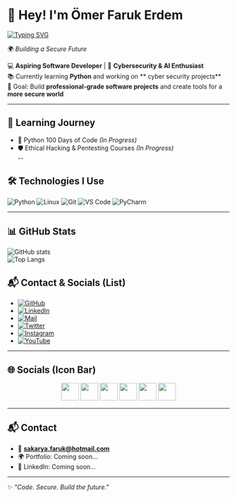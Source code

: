  # 👋 Hey! I'm Ömer Faruk Erdem  
[![Typing SVG](https://readme-typing-svg.herokuapp.com?size=24&color=00FF00&lines=Aspiring+Software+Developer;Cybersecurity+%26+AI+Enthusiast;Building+a+Secure+Future)](https://git.io/typing-svg)

🌍 *Building a Secure Future*  

💻 **Aspiring Software Developer** | 🔐 **Cybersecurity & AI Enthusiast**  
📚 Currently learning **Python** and working on ** cyber security projects**  
🎯 Goal: Build **professional-grade software projects** and create tools for a **more secure world**  

---

## 🚀 Learning Journey
- 🐍 Python 100 Days of Code *(In Progress)*  
- 🛡️ Ethical Hacking & Pentesting Courses *(In Progress)*  
--

## 🛠️ Technologies I Use
![Python](https://img.shields.io/badge/Python-3776AB?style=flat&logo=python&logoColor=white)
![Linux](https://img.shields.io/badge/Linux-FCC624?style=flat&logo=linux&logoColor=black)
![Git](https://img.shields.io/badge/Git-F05032?style=flat&logo=git&logoColor=white)
![VS Code](https://img.shields.io/badge/VSCode-007ACC?style=flat&logo=visual-studio-code&logoColor=white)
![PyCharm](https://img.shields.io/badge/PyCharm-000000?style=flat&logo=pycharm&logoColor=white)

---

## 📊 GitHub Stats
![GitHub stats](https://github-readme-stats.vercel.app/api?username=1FARUKERDEM&show_icons=true&theme=radical&hide_border=true)  
![Top Langs](https://github-readme-stats.vercel.app/api/top-langs/?username=1FARUKERDEM&layout=compact&theme=radical&hide_border=true)  


## 📬 Contact & Socials (List)
- [![GitHub](https://img.shields.io/badge/GitHub-000?style=flat&logo=github&logoColor=white)](https://github.com/1FARUKERDEM)  
- [![LinkedIn](https://img.shields.io/badge/LinkedIn-0077B5?style=flat&logo=linkedin&logoColor=white)](https://linkedin.com/in/USERNAME)  
- [![Mail](https://img.shields.io/badge/Email-D14836?style=flat&logo=gmail&logoColor=white)](mailto:sakarya.faruk@hotmail.com)  
- [![Twitter](https://img.shields.io/badge/Twitter-1DA1F2?style=flat&logo=twitter&logoColor=white)](https://twitter.com/USERNAME)  
- [![Instagram](https://img.shields.io/badge/Instagram-E4405F?style=flat&logo=instagram&logoColor=white)](https://instagram.com/USERNAME)  
- [![YouTube](https://img.shields.io/badge/YouTube-FF0000?style=flat&logo=youtube&logoColor=white)](https://youtube.com/@USERNAME)  

---

## 🌐 Socials (Icon Bar)
<p align="center">
  <a href="https://github.com/1FARUKERDEM"><img src="https://skillicons.dev/icons?i=github" width="40px"/></a>
  <a href="https://linkedin.com/in/USERNAME"><img src="https://skillicons.dev/icons?i=linkedin" width="40px"/></a>
  <a href="mailto:sakarya.faruk@hotmail.com"><img src="https://img.icons8.com/fluency/48/000000/mail.png" width="40px"/></a>
  <a href="https://twitter.com/USERNAME"><img src="https://skillicons.dev/icons?i=twitter" width="40px"/></a>
  <a href="https://instagram.com/USERNAME"><img src="https://skillicons.dev/icons?i=instagram" width="40px"/></a>
  <a href="https://youtube.com/@USERNAME"><img src="https://skillicons.dev/icons?i=youtube" width="40px"/></a>
</p>

---

## 📬 Contact
- 📧 **sakarya.faruk@hotmail.com**  
- 🌍 Portfolio: Coming soon...  
- 💼 LinkedIn: Coming soon...  

---
✨ *"Code. Secure. Build the future."*  
